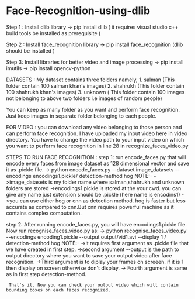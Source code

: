 # Face-Recognition-using-dlib

Step 1 : Install dlib library
  -> pip install dlib ( it requires visual studio c++ build tools be installed as prerequisite )

Step 2 : Install face_recognition library
  -> pip install face_recognition (dlib should be installed )

Step 3: Install libraries for better video and image processing
  -> pip install imutils
  -> pip install opencv-python
  
DATASETS : 
  My dataset contains three folders namely, 
    1. salman (This folder contain 100 salman khan's images)
    2. shahrukh (This folder contain 100 shahrukh khan's images)
    3. unknown ( This folder contain 100 images not belonging to above two folders i.e images of random people)
   
   You can keep as  many folder as you want and perform face recognition. Just keep images in separate folder
   belonging to each people. 
   
FOR VIDEO :
   you can download any video belonging to those person and can perform face recognition.
   I have uploaded my input video here in video directory.
   You have to change the video path to your input video on which you want to perform face recognition in line 28 in
   recognize_faces_video.py 
   
 STEPS TO RUN FACE RECOGNITION :
  step 1: run encode_faces.py that will encode every faces from image dataset as 128 dimensional vector and save it as .pickle file.
    -> python encode_faces.py --dataset image_datasets --encodings encodings1.pickle/
       detection-method hog
     NOTE:- ->image_datasets is my folder name where salman,shahrukh and unknown folders are stored
            ->encodings1.pickle is stored at the your cwd. you can give any name just extension should be .pickle (here name is encodins1)
            ->you can use either hog or cnn as detection method. hog is faster but less accurate as compared to cnn.But cnn requires
              powerful machine as it contains complex computation.
    
   step 2: After running encode_faces.py, you will have encodings1.pickle file.
           Now run recognise_faces_video.py as:
        -> python recognise_faces_video.py --encodings encoding1.pickle --output output/vid1.avi --display 1 /
            detection-method hog
           NOTE:- ->it requires first argument as .pickle file that we have created in first step.
                  ->second argument --output is the path to output directory where you want to save your output video after 
                    face recognition.
                  ->Third argument is to diplay your frames on screeen. if it is 1 then display on screen otherwise don't display.
                  -> Fourth argument is same as in first step detection-method.
                  
     That's it. Now you can check your output video which will contain bounding boxes on each faces recognized.
                  
